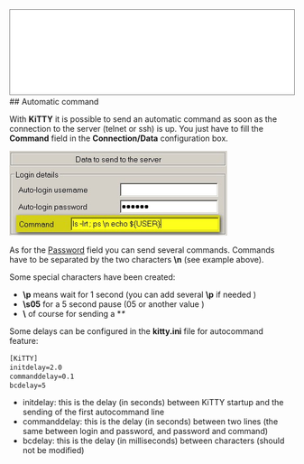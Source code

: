 <div style="text-align: center;"><iframe src="gad.html" frameborder="0" scrolling="no" style="border: 1px solid gray; padding: 0; overflow:hidden; scrolling: no; top:0; left: 0; width: 100%;" onload="this.style.height=(this.contentWindow.document.body.scrollHeight+5)+'px';"></iframe></div>
## Automatic command

With **KiTTY** it is possible to send an automatic command as soon as the connection to the server (telnet or ssh) is up. 
You just have to fill the **Command** field in the **Connection/Data** configuration box.

![](../img/config_autocommand.jpg "Command field")

As for the [Password](AutomaticPassword.md) field you can send several commands. 
Commands have to be separated by the two characters **\n** (see example above). 

Some special characters have been created:

* **\p** means wait for 1 second (you can add several **\p** if needed )
* **\s05** for a 5 second pause (05 or another value )
* **\\** of course for sending a **\**
 
Some delays can be configured in the **kitty.ini** file for autocommand feature:

    [KiTTY]
    initdelay=2.0
    commanddelay=0.1
    bcdelay=5

* initdelay: this is the delay (in seconds) between KiTTY startup and the sending of the first autocommand line
* commanddelay: this is the delay (in seconds) between two lines (the same between login and password, and password and command)
* bcdelay: this is the delay (in milliseconds) between characters (should not be modified) 
 
